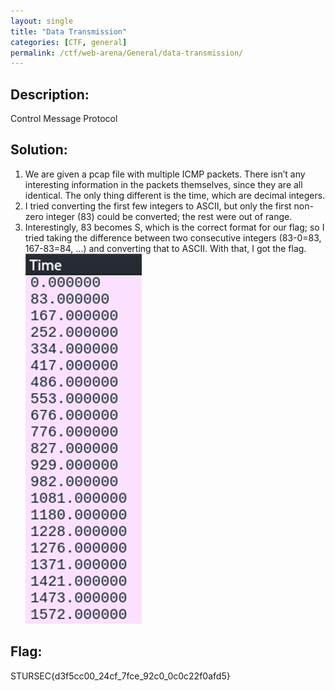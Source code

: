 ```yaml
---
layout: single
title: "Data Transmission"
categories: [CTF, general]
permalink: /ctf/web-arena/General/data-transmission/
---
```


## Description:
Control Message Protocol

## Solution:
1. We are given a pcap file with multiple ICMP packets. There isn’t any interesting information in the packets themselves, since they are all identical. The only thing different is the time, which are decimal integers.
2. I tried converting the first few integers to ASCII, but only the first non-zero integer (83) could be converted; the rest were out of range.
3. Interestingly, 83 becomes S, which is the correct format for our flag; so I tried taking the difference between two consecutive integers (83-0=83, 167-83=84, ...) and converting that to ASCII. With that, I got the flag.
![Take the difference between consecutive times](images/data-transmission-1.png)

## Flag:
STURSEC{d3f5cc00_24cf_7fce_92c0_0c0c22f0afd5} 